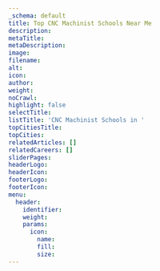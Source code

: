 ```yaml
---
_schema: default
title: Top CNC Machinist Schools Near Me
description:
metaTitle:
metaDescription:
image:
filename:
alt:
icon:
author:
weight:
noCrawl:
highlight: false
selectTitle:
listTitle: 'CNC Machinist Schools in '
topCitiesTitle:
topCities:
relatedArticles: []
relatedCareers: []
sliderPages:
headerLogo:
headerIcon:
footerLogo:
footerIcon:
menu:
  header:
    identifier:
    weight:
    params:
      icon:
        name:
        fill:
        size:
---
```

